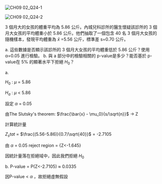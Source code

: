 ![CH09 02_Q24-1](https://github.com/user-attachments/assets/90eebd52-709c-4423-99c8-2221120b44c9)

![CH09 02_Q24-2](https://github.com/user-attachments/assets/4fe765f4-44f0-4e66-b9a5-5e9adcf54b1f)

3 個月大的女孩的體重平均為 5.86 公斤。內城兒科診所的醫生懷疑該診所的 3 個月大女孩的平均體重小於 5.86 公斤。他們抽取了一個包含 40 名 3 個月大女孩的隨機樣本，發現平均體重為 
$\bar{x}$ =5.56 公斤，標準差 s=0.70 公斤。

a. 這些數據是否顯示該診所的 3 個月大女孩的平均體重低於 5.86 公斤？使用 α=0.05 進行檢驗。
b. 與 a 部分中的檢驗相關的 p-value是多少？能否基於 p-value在 5% 的顯著水平下拒絕 $H_0$？


a.

$H_0$ : $\mu$ = 5.86

$H_a$ : $\mu$ < 5.86

設定 $\alpha$ = 0.05

由The Slutsky's theorem: $\frac{\bar{x} - \mu_0}{s/\sqrt{n}}$ -> Z

計算統計量

$Z_stat$ = $\frac{(5.56-5.86)}{0.7/\sqrt{40}}$ = -2.7105

由 $\alpha$ = 0.05 reject region = {Z<-1.645}

因統計量落在拒絕域中，因此我們拒絕 $H_0$

b. P-value = P(Z<-2.7105) $\approx$ 0.0335

因P-value < $\alpha$ ，故拒絕虛無假設
